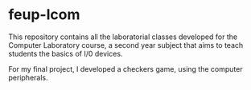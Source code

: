 # feup-lcom

This repository contains all the laboratorial classes developed for the Computer Laboratory course, a second year subject that aims to teach students the basics of I/0 devices.

For my final project, I developed a checkers game, using the computer peripherals.
